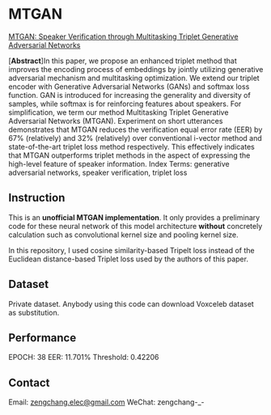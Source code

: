 # MTGAN
[MTGAN: Speaker Verification through Multitasking Triplet Generative Adversarial Networks](https://arxiv.org/abs/1803.09059)

\[**Abstract**\]In this paper, we propose an enhanced triplet method that improves the encoding process of embeddings by jointly utilizing
generative adversarial mechanism and multitasking optimization. We extend our triplet encoder with Generative Adversarial Networks (GANs) and softmax loss function. GAN is introduced for increasing the generality and diversity of samples, while softmax is for reinforcing features about speakers. For simplification, we term our method Multitasking Triplet Generative Adversarial Networks (MTGAN). Experiment on short utterances demonstrates that MTGAN reduces the verification equal error rate (EER) by 67% (relatively) and 32% (relatively) over conventional i-vector method and state-of-the-art triplet loss method respectively. This effectively indicates that MTGAN outperforms triplet methods in the aspect of expressing the high-level feature of speaker information. Index Terms: generative adversarial networks, speaker verification, triplet loss

## Instruction

This is an **unofficial MTGAN implementation**. It only provides a preliminary code for these neural network of this model architecture **without** concretely calculation such as convolutional kernel size and pooling kernel size.

In this repository, I used cosine similarity-based Tripelt loss instead of the Euclidean distance-based Triplet loss used by the authors of this paper.

## Dataset

Private dataset. Anybody using this code can download Voxceleb dataset as substitution.

## Performance

EPOCH:     38
EER:       11.701%
Threshold: 0.42206

## Contact

Email:  zengchang.elec@gmail.com
WeChat: zengchang-_-
